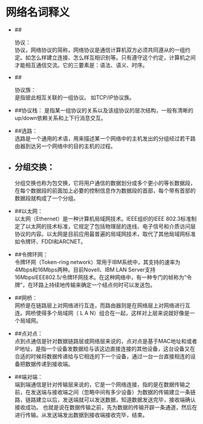# <div style="center">网络名词释义</div>

- ##<div id='xieyi'>协议：</div>
    协议，网络协议的简称，网络协议是通信计算机双方必须共同遵从的一组约定。如怎么样建立连接、怎么样互相识别等。只有遵守这个约定，计算机之间才能相互通信交流。它的三要素是：语法、语义、时序。  
    
- ##<div id='xieyizu'>协议族：</div>
    是指彼此相互关联的一组协议。  如TCP/IP协议族。

- ##协议栈：
    是指某一组协议的关系以及该组协议的层次结构，一般有清晰的up/down依赖关系和上下行消息交互。
    
- ##选路：  
    选路是一个通用的术语，用来描述某一个网络中的主机发出的分组经过若干路由器到达另一个网络中的目的主机的过程。
    
- ## <div id='fenzujiaohuan'>分组交换：<div>
    分组交换也称为包交换，它将用户通信的数据划分成多个更小的等长数据段，在每个数据段的前面加上必要的控制信息作为数据段的首部，每个带有首部的数据段就构成了一个分组。
    
- ##以太网：  
    以太网（Ethernet）是一种计算机局域网技术。IEEE组织的IEEE 802.3标准制定了以太网的技术标准，它规定了包括物理层的连线、电子信号和介质访问层协议的内容。以太网是目前应用最普遍的局域网技术，取代了其他局域网标准如令牌环、FDDI和ARCNET。
- ##令牌环网：  
    令牌环网（Token-ring network）常用于IBM系统中，其支持的速率为4Mbps和16Mbps两种。目前Novell、IBM LAN Server支持16MbpsIEEE802.5/令牌环网技术。在这种网络中，有一种专门的帧称为“令牌”，在环路上持续地传输来确定一个结点何时可以发送包。

- ##网桥：  
    网桥是在链路层上对网络进行互连，而路由器则是在网络层上对网络进行互连。网桥使得多个局域网（ L A N）组合在一起，这样对上层来说就好像是一个局域网。

- ##点对点：  
    点到点通信是针对数据链路层或网络层来说的，点对点是基于MAC地址和或者IP地址，是指一个设备发数据给与该这边直接连接的其他设备，这台设备又在合适的时候将数据传递给与它相连的下一个设备，通过一台一台直接相连的设备把数据传递到接收端。
- ##端对端：  
    端到端通信是针对传输层来说的，它是一个网络连接，指的是在数据传输之前，在发送端与接收端之间（忽略中间有多少设备）为数据的传输建立一条链路，链路建立以后，发送端就可以发送数据，知道数据发送完毕，接收端确认接收成功。 也就是说在数据传输之前，先为数据的传输开辟一条通道，然后在进行传输。从发送端发出数据到接收端接收完毕，结束。